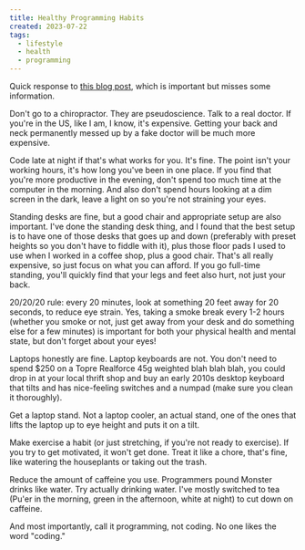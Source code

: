 ```yaml
---
title: Healthy Programming Habits
created: 2023-07-22
tags:
  - lifestyle
  - health
  - programming
---
```


Quick response to [this blog
post](https://puppycoding.com/2023/07/22/healthy-coding-habits/), which is
important but misses some information.

Don't go to a chiropractor. They are pseudoscience. Talk to a real doctor. If
you're in the US, like I am, I know, it's expensive. Getting your back and neck
permanently messed up by a fake doctor will be much more expensive.

Code late at night if that's what works for you. It's fine. The point isn't your
working hours, it's how long you've been in one place. If you find that you're
more productive in the evening, don't spend too much time at the computer in the
morning. And also don't spend hours looking at a dim screen in the dark, leave a
light on so you're not straining your eyes.

Standing desks are fine, but a good chair and appropriate setup are also
important. I've done the standing desk thing, and I found that the best setup is
to have one of those desks that goes up and down (preferably with preset heights
so you don't have to fiddle with it), plus those floor pads I used to use when I
worked in a coffee shop, plus a good chair. That's all really expensive, so just
focus on what you can afford. If you go full-time standing, you'll quickly find
that your legs and feet also hurt, not just your back.

20/20/20 rule: every 20 minutes, look at something 20 feet away for 20 seconds,
to reduce eye strain. Yes, taking a smoke break every 1-2 hours (whether you
smoke or not, just get away from your desk and do something else for a few
minutes) is important for both your physical health and mental state, but don't
forget about your eyes!

Laptops honestly are fine. Laptop keyboards are not. You don't need to spend
$250 on a Topre Realforce 45g weighted blah blah blah, you could drop in at your
local thrift shop and buy an early 2010s desktop keyboard that tilts and has
nice-feeling switches and a numpad (make sure you clean it thoroughly).

Get a laptop stand. Not a laptop cooler, an actual stand, one of the ones that
lifts the laptop up to eye height and puts it on a tilt.

Make exercise a habit (or just stretching, if you're not ready to exercise). If
you try to get motivated, it won't get done. Treat it like a chore, that's fine,
like watering the houseplants or taking out the trash.

Reduce the amount of caffeine you use. Programmers pound Monster drinks like
water. Try actually drinking water. I've mostly switched to tea (Pu'er in the
morning, green in the afternoon, white at night) to cut down on caffeine.

And most importantly, call it programming, not coding. No one likes the word
"coding."
